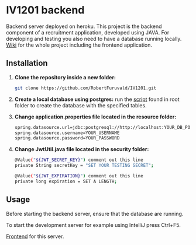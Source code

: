 # IV1201 backend
Backend server deployed on heroku.
This project is the backend component of a recruitment application, developed using JAVA. For developing and testing you also need to have a database running locally.
[Wiki](https://github.com/RobertFuruvald/IV1201/wiki) for the whole project including the frontend application.
## Installation

1. **Clone the repository inside a new folder:**
    ```bash
    git clone https://github.com/RobertFuruvald/IV1201.git
    ```

2. **Create a  local database using postgres:**
   run the [script](https://github.com/RobertFuruvald/IV1201/blob/main/database.sql) found in root folder to create the database with the specified tables.

3. **Change application.properties file located in the resource folder:**
    ```bash
    spring.datasource.url=jdbc:postgresql://http://localhost:YOUR_DB_PORT/YOUR_DB_NAME
    spring.datasource.username=YOUR_USERNAME
    spring.datasource.password=YOUR_PASSWORD
    ```
4. **Change JwtUtil.java file located in the security folder:**
    ```bash
    @Value("${JWT_SECRET_KEY}") comment out this line
    private String secretKey = "SET YOUR TESTING SECRET";

    @Value("${JWT_EXPIRATION}") comment out this line
    private long expiration = SET A LENGTH;
    ```

## Usage

Before starting the backend server, ensure that the database are running.

To start the development server for example using IntelliJ press Ctrl+F5.

[Frontend](https://github.com/RobertFuruvald/IV1201_frontend) for this server. 
